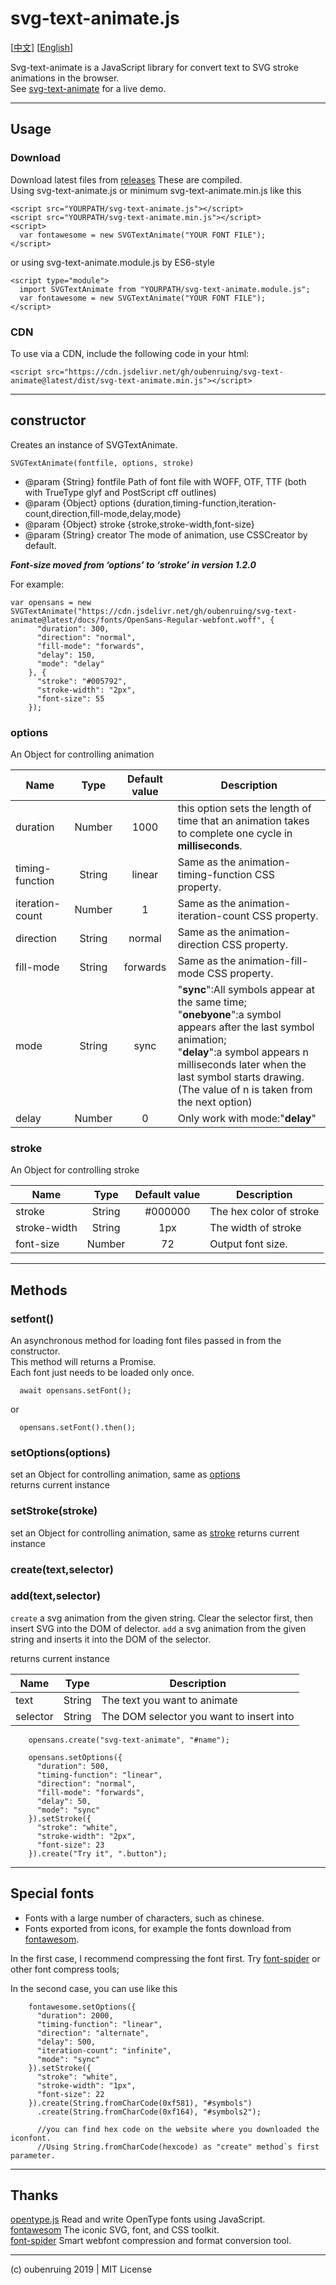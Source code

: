 # svg-text-animate.js

[[中文](https://github.com/oubenruing/svg-text-animate/blob/master/README_CN.md)]
[[English](https://github.com/oubenruing/svg-text-animate/blob/master/README_CN.md)]

Svg-text-animate is a JavaScript library for convert text to SVG stroke animations in the browser.<br>
See [svg-text-animate](https://oubenruing.github.io/svg-text-animate/) for a live demo.

---
## Usage

### Download

Download latest files from [releases](https://github.com/oubenruing/svg-text-animate/releases) These are compiled.<br>
Using svg-text-animate.js or minimum svg-text-animate.min.js like this

    <script src="YOURPATH/svg-text-animate.js"></script>
    <script src="YOURPATH/svg-text-animate.min.js"></script>
    <script>
      var fontawesome = new SVGTextAnimate("YOUR FONT FILE");
    </script>
or using svg-text-animate.module.js by ES6-style
    
    <script type="module">
      import SVGTextAnimate from "YOURPATH/svg-text-animate.module.js";
      var fontawesome = new SVGTextAnimate("YOUR FONT FILE");
    </script>
    
### CDN

To use via a CDN, include the following code in your html:

    <script src="https://cdn.jsdelivr.net/gh/oubenruing/svg-text-animate@latest/dist/svg-text-animate.min.js"></script>

---
## constructor
Creates an instance of SVGTextAnimate.

`SVGTextAnimate(fontfile, options, stroke)`

  * @param {String} fontfile Path of font file with WOFF, OTF, TTF (both with TrueType glyf and PostScript cff outlines)
  * @param {Object} options  {duration,timing-function,iteration-count,direction,fill-mode,delay,mode}
  * @param {Object} stroke   {stroke,stroke-width,font-size}
  * @param {String} creator  The mode of animation, use CSSCreator by default.

***Font-size moved from ‘options’ to ‘stroke’ in version 1.2.0***

For example:

```
var opensans = new SVGTextAnimate("https://cdn.jsdelivr.net/gh/oubenruing/svg-text-animate@latest/docs/fonts/OpenSans-Regular-webfont.woff", {
      "duration": 300,
      "direction": "normal",
      "fill-mode": "forwards",
      "delay": 150,
      "mode": "delay"
    }, {
      "stroke": "#005792",
      "stroke-width": "2px",
      "font-size": 55
    });
```

### options
An Object for controlling animation

Name|Type|Default value|Description
---|:--:|:--:|---
duration|Number|1000|this option sets the length of time that an animation takes to complete one cycle in **milliseconds**.
timing-function|String|linear|Same as the animation-timing-function CSS property.
iteration-count|Number|1|Same as the animation-iteration-count CSS property.
direction|String|normal|Same as the animation-direction CSS property.
fill-mode|String|forwards|Same as the animation-fill-mode CSS property.
mode|String|sync|"**sync**":All symbols appear at the same time; <br>"**onebyone**":a symbol appears after the last symbol animation;<br>"**delay**":a symbol appears n milliseconds later when the last symbol starts drawing.(The value of n is taken from the next option)
delay|Number|0|Only work with mode:"**delay**"

### stroke
An Object for controlling stroke

Name|Type|Default value|Description
---|:--:|:--:|---
stroke|String|#000000|The hex color of stroke
stroke-width|String|1px|The width of stroke
font-size|Number|72|Output font size.

---
## Methods

### setfont()
An asynchronous method for loading font files passed in from the constructor.<br>
This method will returns a Promise. <br>
Each font just needs to be loaded only once.<br>

```
  await opensans.setFont();
```
or
```
  opensans.setFont().then();
```



### setOptions(options)

set an Object for controlling animation, same as [options](#options)<br>
returns current instance



### setStroke(stroke)

set an Object for controlling animation, same as [stroke](#stroke)
returns current instance

### create(text,selector)
### add(text,selector)

`create` a svg animation from the given string. Clear the selector first, then insert SVG into the DOM of delector.
`add` a svg animation from the given string and inserts it into the DOM of the selector.

returns current instance


Name|Type|Description
---|:--:|---
text|String|The text you want to animate
selector|String|The DOM selector you want to insert into

```
    opensans.create("svg-text-animate", "#name");

    opensans.setOptions({
      "duration": 500,
      "timing-function": "linear",
      "direction": "normal",
      "fill-mode": "forwards",
      "delay": 50,
      "mode": "sync"
    }).setStroke({
      "stroke": "white",
      "stroke-width": "2px",
      "font-size": 23
    }).create("Try it", ".button");
```
---
## Special fonts

  * Fonts with a large number of characters, such as chinese.
  * Fonts exported from icons, for example the fonts download from [fontawesom](https://fontawesome.com/).

In the first case, I recommend compressing the font first. Try [font-spider](https://github.com/aui/font-spider) or other font compress tools;<br>

In the second case, you can use like this

```
    fontawesome.setOptions({
      "duration": 2000,
      "timing-function": "linear",
      "direction": "alternate",
      "delay": 500,
      "iteration-count": "infinite",
      "mode": "sync"
    }).setStroke({
      "stroke": "white",
      "stroke-width": "1px",
      "font-size": 22
    }).create(String.fromCharCode(0xf581), "#symbols")
      .create(String.fromCharCode(0xf164), "#symbols2");

      //you can find hex code on the website where you downloaded the iconfont.
      //Using String.fromCharCode(hexcode) as "create" method`s first parameter.
```


---
## Thanks 

[opentype.js](https://github.com/opentypejs/opentype.js) Read and write OpenType fonts using JavaScript. <br>
[fontawesom](https://fontawesome.com/) The iconic SVG, font, and CSS toolkit. <br>
[font-spider](https://github.com/aui/font-spider) Smart webfont compression and format conversion tool. 

---
(c) oubenruing 2019 | MIT License
